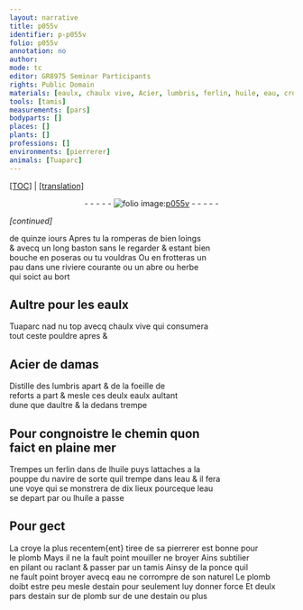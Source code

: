 ```yaml
---
layout: narrative
title: p055v
identifier: p-p055v
folio: p055v
annotation: no
author:
mode: tc
editor: GR8975 Seminar Participants
rights: Public Domain
materials: [eaulx, chaulx vive, Acier, lumbris, ferlin, huile, eau, croye, plomb, ponce, estain]
tools: [tamis]
measurements: [pars]
bodyparts: []
places: []
plants: []
professions: []
environments: [pierrerer]
animals: [Tuaparc]
---
```


<p><a href="{{ site.baseurl }}/diplomatic/">[TOC]</a> | <a href="{{ site.baseurl }}/texts/p-p055v_tl/">[translation]</a></p><div class="folio" align="center">- - - - - <a href="http://gallica.bnf.fr/ark:/12148/btv1b10500001g/f116.image" target="_blank"><img src="https://cu-mkp.github.io/2017-workshop-edition/assets/photo-icon.png" alt="folio image: " style="display:inline-block; margin-bottom:-3px;"/>p055v</a> - - - - - </div>  
 
*[continued]*
  
de quinze iours Apres tu la romperas de bien loings<br/> & avecq un long baston sans le regarder & estant bien<br/> bouche en poseras ou tu vouldras Ou en frotteras un<br/> pau dans une riviere courante ou un abre ou herbe<br/> qui soict au bort
 
 
  

## Aultre pour les <span class="m">eaulx</span>

 
<span class="al">Tuaparc</span> nad nu top avecq <span class="m">chaulx vive</span> qui consumera<br/> tout ceste pouldre apres &
 
 
  

## <span class="m">Acier</span> de damas

 
Distille des <span class="m">lumbris</span> apart & de la foeille de<br/> reforts a part & mesle ces deulx <span class="m">eaulx</span> aultant<br/> dune que daultre & la dedans trempe
 
 
  

## Pour congnoistre le chemin quon<br/> faict en plaine mer

 
Trempes un <span class="m">ferlin</span> dans de l<span class="m">huile</span> puys lattaches a la<br/> pouppe du navire de sorte quil trempe dans l<span class="m">eau</span> & il fera<br/> une voye qui se monstrera de dix lieux pourceque l<span class="m">eau</span><br/> se depart par ou l<span class="m">huile</span> a passe
 
 
  

## Pour gect

 
La <span class="m">croye</span> la plus recentem{ent} tiree de sa <span class="env">pierrerer</span> est bonne pour<br/> le <span class="m">plomb</span> Mays il ne la fault point mouiller ne broyer Ains subtilier<br/> en pilant ou raclant & passer par un <span class="tl">tamis</span> Ainsy de la <span class="m">ponce</span> quil<br/> ne fault point broyer avecq <span class="m">eau</span> ne corrompre de son naturel Le <span class="m">plomb</span><br/> doibt estre peu mesle d<span class="m">estain</span> pour seulement luy donner force Et deulx<br/> <span class="ms">pars</span> <span class="del">d<span class="m">estain</span> sur de</span> <span class="m">plomb</span> sur <span class="del">de</span> une d<span class="m">estain</span> ou plus
 
